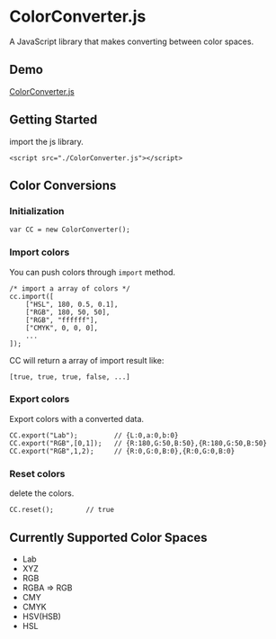 # ColorConverter.js

A JavaScript library that makes converting between color spaces.

## Demo

[ColorConverter.js](http://lab.pixelnfinite.com/ColorConverter.js/)

## Getting Started

import the js library.

`<script src="./ColorConverter.js"></script>`

## Color Conversions

### Initialization

`var CC = new ColorConverter();`

### Import colors

You can push colors through `import` method.

```
/* import a array of colors */
cc.import([
    ["HSL", 180, 0.5, 0.1],
    ["RGB", 180, 50, 50],
    ["RGB", "ffffff"],
    ["CMYK", 0, 0, 0],
    ...
]);
```

CC will return a array of import result like:

`[true, true, true, false, ...]`

### Export colors

Export colors with a converted data.

```
CC.export("Lab");         // {L:0,a:0,b:0}
CC.export("RGB",[0,1]);   // {R:180,G:50,B:50},{R:180,G:50,B:50}
CC.export("RGB",1,2);     // {R:0,G:0,B:0},{R:0,G:0,B:0}
```

### Reset colors

delete the colors.

```
CC.reset();        // true
```

## Currently Supported Color Spaces

* Lab
* XYZ
* RGB
* RGBA => RGB
* CMY
* CMYK
* HSV(HSB)
* HSL